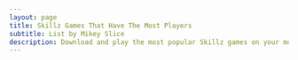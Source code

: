 ```yaml
---
layout: page
title: Skillz Games That Have The Most Players
subtitle: List by Mikey Slice
description: Download and play the most popular Skillz games on your mobile phone!
---
```

